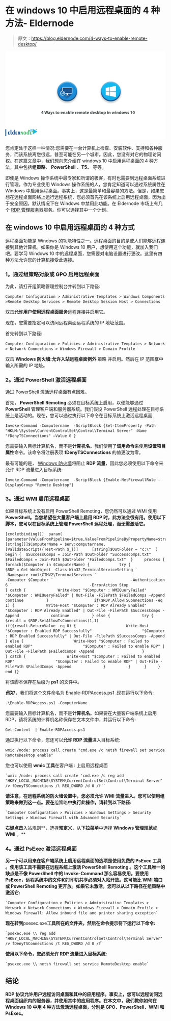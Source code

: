 # 在 windows 10 中启用远程桌面的 4 种方法- Eldernode

> 原文：<https://blog.eldernode.com/4-ways-to-enable-remote-desktop/>

![4 Ways to enable remote desktop in windows 10](img/0310a179de3cc9ecf57ad8eccb9e1aba.png)

您肯定处于这样一种情况:您需要在一台计算机上检查、安装软件、支持和各种服务，而该系统离您很远，甚至可能在另一个城市。因此，您没有对它的物理访问权。在这篇文章中，我们想向您介绍在 windows 10 中启用远程桌面的 4 种方法，其中包括**组策略**、 **PowerShell** 、**T5、** 等等。

即使是 Windows 操作系统中最专家和所谓的极客，有时也需要到远程桌面系统进行管理。作为专业使用 Windows 操作系统的人，您肯定知道可以通过系统属性在 Windows 中启用远程桌面。事实上，这是最简单和最容易的方法。但是，如果您想在远程桌面网络上运行远程系统，您必须首先在该系统上启用远程桌面，因为出于安全原因，默认情况下在 Windows 中禁用此功能。在 Eldernode 市场上有几个 [RDP 管理服务器](https://eldernode.com/buy-rdp/)服务。你可以选择其中一个计划。

## 在 windows 10 中启用远程桌面的 4 种方式

远程桌面功能是 Windows 的功能特性之一。远程桌面的目的是使人们能够远程连接到其他计算机。如果你是 Windows 10 用户，想使用这个功能，就加入我们吧。要学习 Windows 10 中的远程桌面，您需要对电脑设置进行更改。这里有四种方法允许您的计算机接受此连接。

### 1。通过组策略对象或 GPO 启用远程桌面

为此，请打开组策略管理控制台并转到以下路径:

```
Computer Configuration > Administrative Templates > Windows Components >Remote Desktop Services > Remote Desktop Session Host > Connections 
```

双击**允许用户使用远程桌面服务**远程连接并启用它。

现在，您需要指定可以访问远程桌面远程系统的 IP 地址范围。

首先转到以下路径:

```
Computer Configuration > Policies > Administrative Templates > Network > Network Connections > Windows Firewall > Domain Profile 
```

双击 **Windows 防火墙:允许入站远程桌面例外** 策略 并启用。然后在 IP 范围框中输入所需的 IP 地址。

### 2。通过 PowerShell 激活远程桌面

通过 PowerShell 激活远程桌面有点困难。

首先， **PowerShell Remoting** 必须在目标系统上启用，以便能够通过 **PowerShell** 管理客户端和服务器系统。我们假设 PowerShell 远程处理在目标系统上是活动的。现在，您可以通过执行以下命令在目标系统上激活远程桌面:

```
Invoke-Command -Computername  -ScriptBlock {Set-ItemProperty -Path "HKLM:\System\CurrentControlSet\Control\Terminal Server" -Name "fDenyTSConnections" –Value 0 } 
```

您需要输入目标计算机名，而不是**计算机名**。我们使用了**调用命令**来使用**设置项目属性**命令。该命令将注册表项 **fDenyTSConnections** 的值更改为零。

最有可能的是， [Windows 防火墙](https://eldernode.com/open-a-port-on-a-windows-firewall/)将阻止 **RDP 流量**，因此您必须使用以下命令来允许 RDP 流量进入目标系统:

```
Invoke-Command -Computername  -ScriptBlock {Enable-NetFirewallRule -DisplayGroup "Remote Desktop"} 
```

### 3。通过 WMI 启用远程桌面

如果目标系统上没有启用 PowerShell Remoting，您仍然可以通过 WMI 使用 **PowerShell。当您希望在大量客户端上启用 RDP 时，此方法会很有用。使用以下脚本，您可以在目标系统上管理 PowerShell 远程处理，而无需激活它。**

```
[cmdletbinding()]  param(      [parameter(ValueFromPipeline=$true,ValueFromPipelineByPropertyName=$true)]      [string[]]$ComputerName = $env:computername,      [ValidateScript({Test-Path $_})]      [string]$OutFolder = "c:\"  )     begin {  $SuccessComps = Join-Path $OutFolder "Successcomps.txt"  $FailedComps = Join-Path $OutFolder "FailedComps.txt"  }     process {      foreach($Computer in $ComputerName) {             try {              $RDP = Get-WmiObject -Class Win32_TerminalServiceSetting `                                  -Namespace root\CIMV2\TerminalServices `                                  -Computer $Computer `                                  -Authentication 6 `                                  -ErrorAction Stop                                            } catch {              Write-Host "$Computer : WMIQueryFailed"              "$Computer : WMIQueryFailed" | Out-File -FilePath $FailedComps -Append              continue          }                    if($RDP.AllowTSConnections -eq 1) {              Write-Host "$Computer : RDP Already Enabled"              "$Computer : RDP Already Enabled" | Out-File -FilePath $SuccessComps -Append              continue          } else {              try {                  $result = $RDP.SetAllowTsConnections(1,1)                  if($result.ReturnValue -eq 0) {                      Write-Host "$Computer : Enabled RDP Successfully"                      "$Computer : RDP Enabled Successfully" | Out-File -FilePath $SuccessComps -Append                  } else {                      Write-Host "$Computer : Failed to enabled RDP"                      "$Computer : Failed to enable RDP" | Out-File -FilePath $FailedComps -Append                     }                            } catch {                  Write-Host "$computer : Failed to enabled RDP"                  "$Computer : Failed to enable RDP" | Out-File -FilePath $FailedComps -Append              }          }      }     }     end {} 
```

将该脚本保存在后缀为 **ps1** 的文件中。

***例如*** ，我们将这个文件命名为 Enable-RDPAccess.ps1 .现在运行以下命令:

```
.\Enable-RDPAccess.ps1 -ComputerName 
```

您需要输入目标计算机名，而不是**计算机名**。如果要在大量客户端系统上启用 RDP，请将系统的计算机名称保存在文本文件中，并运行以下命令:

```
Get-Content  | Enable-RDPAccess.ps1 
```

通过执行以下命令，您还可以**允许 RDP 流量**进入目标系统:

```
wmic /node: process call create "cmd.exe /c netsh firewall set service RemoteDesktop enable" 
```

您也可以使用 **wmic 工具**在客户端 : 上启用远程桌面

```
`wmic /node: process call create 'cmd.exe /c reg add "HKEY_LOCAL_MACHINE\SYSTEM\CurrentControlSet\Control\Terminal Server" /v fDenyTSConnections /t REG_DWORD /d 0 /f'` 
```

**请注意，在远程系统的防火墙设置中，您必须允许 **WMI 流量**进入。您可以使用组策略来做到这一点。要在**组策略**中执行此操作，请转到以下路径:**

```
`Computer Configuration > Policies > Windows Settings > Security Settings > Windows Firewall with Advanced Security` 
```

**右键点击**入站规则**，选择**预定义**，从**下拉菜单**中选择 **Windows 管理规范**或 **WMI** 。**

### **4。通过 PsExec 激活远程桌面**

**另一个可以用来在客户端系统上启用远程桌面的选项是使用免费的 **PsExec 工具** 。使用该工具不需要在远程系统上激活 **PowerShell Remoting** 。这个工具唯一的缺点是不像 PowerShell 中的 **Invoke-Command** 那么容易使用。要使用 PsExec，远程系统中的文件和打印机共享必须对入站开放。这可能比 WMI 端口或 PowerShell Remoting 更开放。如果它未激活，您可以从以下路径在组策略中激活它:**

```
`Computer Configuration > Policies > Administrative Templates > Network > Network Connections > Windows Firewall > Domain Profile > Windows Firewall: Allow inbound file and printer sharing exception` 
```

**现在转到**psexec.exe**工具所在的文件夹，然后在命令提示符下运行以下命令:**

```
`psexec.exe \\ reg add "HKEY_LOCAL_MACHINE\SYSTEM\CurrentControlSet\Control\Terminal Server" /v fDenyTSConnections /t REG_DWORD /d 0 /f` 
```

**使用以下命令，您必须允许 [RDP](https://eldernode.com/buy-rdp/) 流量进入目标系统:**

```
`psexec.exe \\ netsh firewall set service RemoteDesktop enable` 
```

## **结论**

**RDP 协议允许用户远程访问桌面和其中的应用程序。事实上，您可以远程访问远程桌面组织内的服务器，并使用其中的应用程序。在本文中，我们教你如何在 Windows 10 中用 4 种方法激活远程桌面，分别是 GPO、PowerShell、WMI 和 PsExec。**